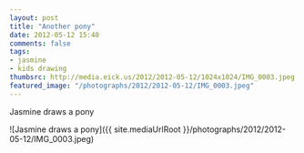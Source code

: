 ```yaml
---
layout: post
title: "Another pony"
date: 2012-05-12 15:40
comments: false
tags: 
- jasmine
- kids drawing
thumbsrc: http://media.eick.us/2012/2012-05-12/1024x1024/IMG_0003.jpeg
featured_image: "/photographs/2012/2012-05-12/IMG_0003.jpeg"
---
```

Jasmine draws a pony




![Jasmine draws a pony]({{ site.mediaUrlRoot }}/photographs/2012/2012-05-12/IMG_0003.jpeg)
